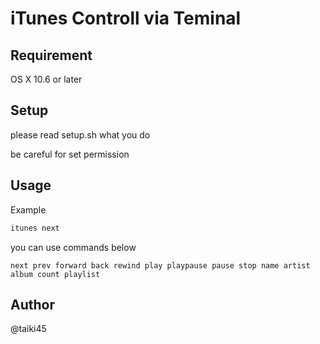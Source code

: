 # iTunes Controll via Teminal

## Requirement

OS X 10.6 or later

## Setup

please read setup.sh what you do

be careful for set permission

## Usage

Example
```sh
itunes next
```

you can use commands below
```
next prev forward back rewind play playpause pause stop name artist album count playlist
```

## Author
@taiki45

